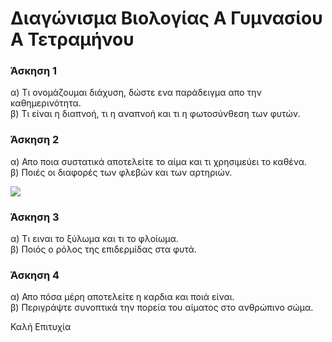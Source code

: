 

# Διαγώνισμα Βιολογίας Α Γυμνασίου Α Τετραμήνου

### Άσκηση 1

α) Τι ονομάζουμαι διάχυση, δώστε ενα παράδειγμα απο την καθημερινότητα.  
β) Τι είναι η διαπνοή, τι η αναπνοή και τι η φωτοσύνθεση των φυτών.


### Άσκηση 2

α) Απο ποια συστατικά  αποτελείτε το αίμα και τι χρησιμεύει το καθένα.  
β) Ποιές οι διαφορές των φλεβών και των αρτηριών.  

![](http://ebooks.edu.gr/modules/ebook/show.php/DSGL-C126/76/618,2243/images/img4_9.jpg)  

### Άσκηση 3

α) Τι ειναι το ξύλωμα και τι το φλοίωμα.  
β) Ποιός ο ρόλος της επιδερμίδας στα φυτά.

### Άσκηση 4

α) Απο πόσα μέρη αποτελείτε η καρδια και ποιά είναι.  
β) Περιγράψτε συνοπτικά την πορεία του αίματος στο ανθρώπινο σώμα.

Καλή Επιτυχία
